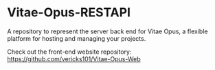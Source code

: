 # Vitae-Opus-RESTAPI
A repository to represent the server back end for Vitae Opus, a flexible platform for hosting and managing your projects.

Check out the front-end website repository: https://github.com/vericks101/Vitae-Opus-Web

